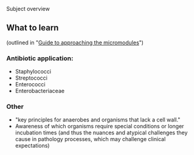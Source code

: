 Subject overview

## What to learn 

(outlined in "[Guide to approaching the micromodules](https://drive.google.com/file/d/1035n1t_nWpcC-d0UiCv0Fhk0m66X7lpG/view?usp=drive_link)")
### Antibiotic application:
- Staphylococci
- Streptococci
- Enterococci
- Enterobacteriaceae

### Other
- "key principles for anaerobes and organisms that lack a cell wall."
- Awareness of which organisms require special conditions or longer incubation times (and thus the nuances and atypical challenges they cause in pathology processes, which may challenge clinical expectations)